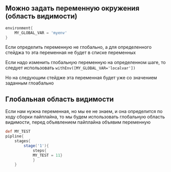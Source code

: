 ## Можно задать переменную окружения (область видимости)
```groovy
environment{
	MY_GLOBAL_VAR = 'myenv'
}
```

Если определить переменную не глобально, а для определенного стейджа то эта переменная не будет в списке переменных

Если надо изменить глобальную переменную на определенном шаге, то следует использовать 
`withEnv([MY_GLOBAL_VAR='localvar'])`

Но на следующим стейдже эта переменная будет уже со значением заданным глоабально

## Глобальная область видимости
Если нам нужна переменная, но мы ее не знаем, и она определится по ходу сборки пайплайна, то мы будем использовать глобальную область видимости, перед объявлением пайплайна объявим переменную

```groovy
def MY_TEST
pipline{
	stages{
		stage('1'){
			steps{
			MY_TEST = 11}
			}
	}
